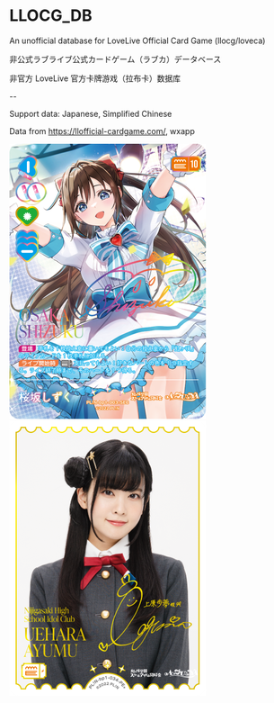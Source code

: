 # LLOCG_DB

An unofficial database for LoveLive Official Card Game (llocg/loveca)

非公式ラブライブ公式カードゲーム（ラブカ）データベース

非官方 LoveLive 官方卡牌游戏（拉布卡）数据库

--

Support data: Japanese, Simplified Chinese

Data from https://llofficial-cardgame.com/, wxapp

![wlp](https://github.com/wlt233/llocg_db/blob/master/img/cards/BP01/PL!N-bp1-003-SEC.png?raw=true)
![hswlp](https://github.com/wlt233/llocg_db/blob/master/img/cards/BP01/PL!N-bp1-034-PE2.png?raw=true)